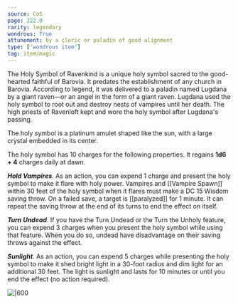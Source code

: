 ```yaml
---
source: CoS
page: 222.0
rarity: legendary
wondrous: True
attunement: by a cleric or paladin of good alignment
type: ['wondrous item']
tag: item/magic
---
```


The Holy Symbol of Ravenkind is a unique holy symbol sacred to the good-hearted faithful of Barovia. It predates the establishment of any church in Barovia. According to legend, it was delivered to a paladin named Lugdana by a giant raven—or an angel in the form of a giant raven. Lugdana used the holy symbol to root out and destroy nests of vampires until her death. The high priests of Ravenloft kept and wore the holy symbol after Lugdana's passing.

The holy symbol is a platinum amulet shaped like the sun, with a large crystal embedded in its center.

The holy symbol has 10 charges for the following properties. It regains **1d6 + 4** charges daily at dawn.

**_Hold Vampires_**. As an action, you can expend 1 charge and present the holy symbol to make it flare with holy power. Vampires and [[Vampire Spawn]] within 30 feet of the holy symbol when it flares must make a DC 15 Wisdom saving throw. On a failed save, a target is [[paralyzed]] for 1 minute. It can repeat the saving throw at the end of its turns to end the effect on itself.

**_Turn Undead_**. If you have the Turn Undead or the Turn the Unholy feature, you can expend 3 charges when you present the holy symbol while using that feature. When you do so, undead have disadvantage on their saving throws against the effect.

**_Sunlight_**. As an action, you can expend 5 charges while presenting the holy symbol to make it shed bright light in a 30-foot radius and dim light for an additional 30 feet. The light is sunlight and lasts for 10 minutes or until you end the effect (no action required).


![|600](https://5e.tools/img/items/CoS/Holy%20Symbol%20of%20Ravenkind.png)